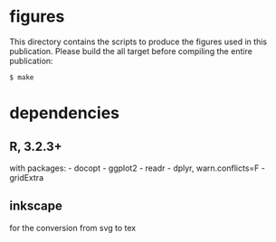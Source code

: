 # figures

This directory contains the scripts to produce the figures used in this publication. Please build the all target before compiling the entire publication:

```
$ make
```

# dependencies

## R, 3.2.3+

with packages:
    - docopt
    - ggplot2
    - readr
    - dplyr, warn.conflicts=F
    - gridExtra

## inkscape

for the conversion from svg to tex
